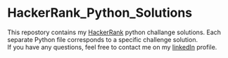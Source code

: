# HackerRank_Python_Solutions

This repostory contains my [HackerRank](https://www.hackerrank.com/profile/tanrikulualper71) python challange solutions. Each separate Python file corresponds to a specific challenge solution.<br>
If you have any questions, feel free to contact me on my [linkedIn](https://www.linkedin.com/in/alper-tanr%C4%B1kulu-85488817a/) profile.
